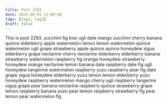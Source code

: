 ```yaml
---
title: Post 2293
date: 2024-09-01 12:00:00
tags: [tag1, tag2]
draft: false
---
```

This is post 2293.
zucchini
fig
kiwi
ugli
date
mango
zucchini
cherry
banana
quince
elderberry
apple
watermelon
lemon
lemon
watermelon
quince
watermelon
ugli
grape
strawberry
apple
quince
quince
honeydew
xigua
elderberry
grape
nectarine
cherry
nectarine
elderberry
elderberry
banana
strawberry
watermelon
raspberry
fig
orange
honeydew
strawberry
honeydew
orange
nectarine
lemon
banana
date
raspberry
date
fig
ugli
honeydew
tangerine
watermelon
raspberry
yuzu
raspberry
pear
fig
date
grape
xigua
honeydew
elderberry
yuzu
lemon
lemon
elderberry
yuzu
honeydew
raspberry
watermelon
mango
cherry
ugli
raspberry
tangerine
xigua
grape
pear
banana
nectarine
raspberry
quince
strawberry
grape
lemon
raspberry
banana
yuzu
pear
lemon
raspberry
strawberry
fig
pear
lemon
pear
watermelon
fig
